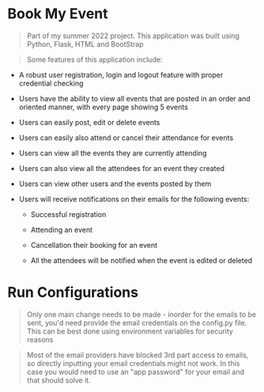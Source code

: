 # **Book My Event**
>Part of my summer 2022 project. 
>This application was built using Python, Flask, HTML and BootStrap

>Some features of this application include:
- A robust user registration, login and logout feature with proper credential checking 
- Users have the ability to view all events that are posted in an order and oriented manner, with every page showing 5 events
- Users can easily post, edit or delete events
- Users can easily also attend or cancel their attendance for events
- Users can view all the events they are currently attending
- Users can also view all the attendees for an event they created
- Users can view other users and the events posted by them
- Users will receive notifications on their emails for the following events:

    - Successful registration
    
    - Attending an event
    
    - Cancellation their booking for an event
    
    - All the attendees will be notified when the event is edited or deleted
    
  
# Run Configurations
>Only one main change needs to be made - inorder for the emails to be sent, you'd need provide the email credentials on the config.py file. This can be best done using environment variables for security reasons

>Most of the email providers have blocked 3rd part access to emails, so directly inputting your email credentials might not work. In this case you would need to use an "app password" for your email and that should solve it. 
